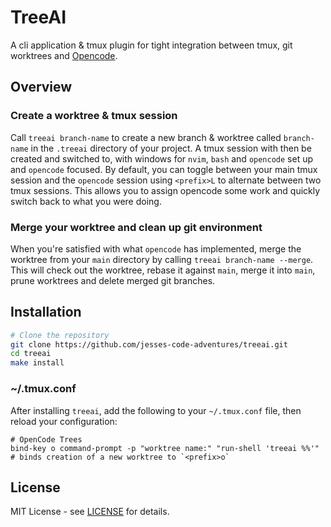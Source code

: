 # TreeAI

A cli application & tmux plugin for tight integration between tmux, git worktrees and [Opencode](https://github.com/sst/OpenCode).

## Overview

### Create a worktree & tmux session

Call `treeai branch-name` to create a new branch & worktree called `branch-name` in the `.treeai` directory of your project. A tmux session with then be created and switched to, with windows for `nvim`, `bash` and `opencode` set up and `opencode` focused. By default, you can toggle between your main tmux session and the `opencode` session using `<prefix>L` to alternate between two tmux sessions. This allows you to assign opencode some work and quickly switch back to what you were doing.

### Merge your worktree and clean up git environment

When you're satisfied with what `opencode` has implemented, merge the worktree from your `main` directory by calling `treeai branch-name --merge`. This will check out the worktree, rebase it against `main`, merge it into `main`, prune worktrees and delete merged git branches.

## Installation

```bash
# Clone the repository
git clone https://github.com/jesses-code-adventures/treeai.git
cd treeai
make install
```

### ~/.tmux.conf

After installing `treeai`, add the following to your `~/.tmux.conf` file, then reload your configuration:

```tmux
# OpenCode Trees
bind-key o command-prompt -p "worktree name:" "run-shell 'treeai %%'" # binds creation of a new worktree to `<prefix>o`
```

## License

MIT License - see [LICENSE](LICENSE) for details.
